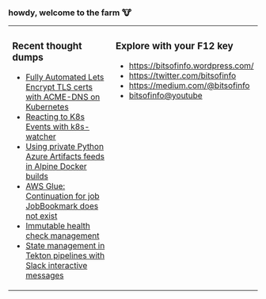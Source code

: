 ### howdy, welcome to the farm :cow:

<table><tr><td valign="top" width="50%">

### Recent thought dumps
<!-- BLOGPOSTS:START -->
- [Fully Automated Lets Encrypt TLS certs with ACME-DNS on Kubernetes](https://bitsofinfo.wordpress.com/2022/09/08/fully-automated-lets-encrypt-tls-certs-with-acme-dns-on-k8s/)
- [Reacting to K8s Events with k8s-watcher](https://bitsofinfo.wordpress.com/2022/05/23/reacting-to-k8s-events-with-k8s-watcher/)
- [Using private Python Azure Artifacts feeds in Alpine Docker builds](https://bitsofinfo.wordpress.com/2021/06/03/private-python-azure-artifacts-feeds-alpine-docker/)
- [AWS Glue: Continuation for job JobBookmark does not exist](https://bitsofinfo.wordpress.com/2021/04/04/aws-glue-continuation-for-job-jobbookmark-does-not-exist/)
- [Immutable health check management](https://bitsofinfo.wordpress.com/2020/08/25/immutable-health-check-monitor-pingdom/)
- [State management in Tekton pipelines with Slack interactive messages](https://bitsofinfo.wordpress.com/2020/08/13/tekton-pipelines-cicd-slack-triggers-state/)
<!-- BLOGPOSTS:END -->
</td><td valign="top">

### Explore with your F12 key
* https://bitsofinfo.wordpress.com/
* https://twitter.com/bitsofinfo
* https://medium.com/@bitsofinfo
* [bitsofinfo@youtube](https://www.youtube.com/channel/UCpVquzXdosVwSbJUwXdQy6A)
</td></tr></table>

